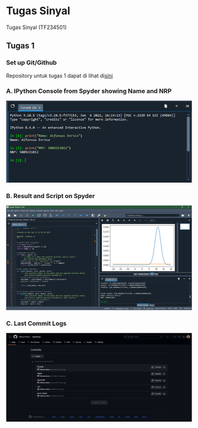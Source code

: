 # Tugas Sinyal
Tugas Sinyal (TF234501) 

## Tugas 1
### Set up Git/Github
Repository untuk tugas 1 dapat di lihat di[sini](https://github.com/Alfonsus-Enrico/TugasSinyal)

### A. IPython Console from Spyder showing Name and NRP
![image](A.png)
### B. Result and Script on Spyder
![image](B.png)
### C. Last Commit Logs
![image](C.png)
